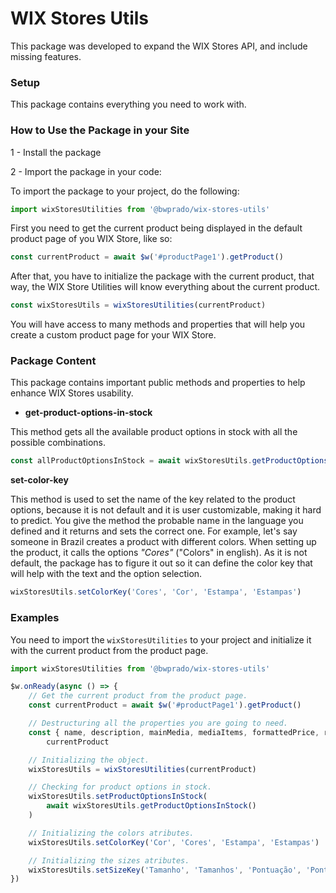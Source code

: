 # WIX Stores Utils

This package was developed to expand the WIX Stores API, and include missing features.

### Setup

This package contains everything you need to work with.

### How to Use the Package in your Site

1 - Install the package

2 - Import the package in your code:

To import the package to your project, do the following:

```js
import wixStoresUtilities from '@bwprado/wix-stores-utils'
```

First you need to get the current product being displayed in the default product page of you WIX Store, like so:

```js
const currentProduct = await $w('#productPage1').getProduct()
```

After that, you have to initialize the package with the current product, that way, the WIX Store Utilities will know everything about the current product.

```js
const wixStoresUtils = wixStoresUtilities(currentProduct)
```

You will have access to many methods and properties that will help you create a custom product page for your WIX Store.

### Package Content

This package contains important public methods and properties to help enhance WIX Stores usability.

- **get-product-options-in-stock**

This method gets all the available product options in stock with all the possible combinations.

```js
const allProductOptionsInStock = await wixStoresUtils.getProductOptionsInStock()
```


**set-color-key**

This method is used to set the name of the key related to the product options, because it is not default and it is user customizable, making it hard to predict. You give the method the probable name in the language you defined and it returns and sets the correct one. For example, let's say someone in Brazil creates a product with different colors. When setting up the product, it calls the options _"Cores"_ ("Colors" in english). As it is not default, the package has to figure it out so it can define the color key that will help with the text and the option selection.

```js
wixStoresUtils.setColorKey('Cores', 'Cor', 'Estampa', 'Estampas')
```

### Examples

You need to import the `wixStoresUtilities` to your project and initialize it with the current product from the product page.

```js
import wixStoresUtilities from '@bwprado/wix-stores-utils'

$w.onReady(async () => {
	// Get the current product from the product page.
	const currentProduct = await $w('#productPage1').getProduct()

	// Destructuring all the properties you are going to need.
	const { name, description, mainMedia, mediaItems, formattedPrice, ribbons } =
		currentProduct

	// Initializing the object.
	wixStoresUtils = wixStoresUtilities(currentProduct)

	// Checking for product options in stock.
	wixStoresUtils.setProductOptionsInStock(
		await wixStoresUtils.getProductOptionsInStock()
	)

	// Initializing the colors atributes.
	wixStoresUtils.setColorKey('Cor', 'Cores', 'Estampa', 'Estampas')

	// Initializing the sizes atributes.
	wixStoresUtils.setSizeKey('Tamanho', 'Tamanhos', 'Pontuação', 'Pontuações')
})
```
